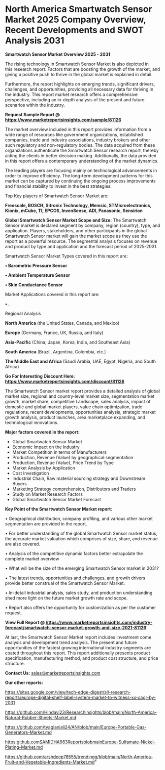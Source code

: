 # North America Smartwatch Sensor Market 2025 Company Overview, Recent Developments and SWOT Analysis 2031

<Strong> Smartwatch Sensor Market Overview 2025 - 2031</strong>

The rising technology in Smartwatch Sensor Market is also depicted in this research report. Factors that are boosting the growth of the market, and giving a positive push to thrive in the global market is explained in detail.

Furthermore, the report highlights on emerging trends, significant drivers, challenges, and opportunities, providing all necessary data for thriving in the industry. This report market research offers a comprehensive perspective, including an in-depth analysis of the present and future scenarios within the industry.

<strong>Request Sample Report @ <a href=https://www.marketreportsinsights.com/sample/81126>https://www.marketreportsinsights.com/sample/81126</a></strong>

The market overview included in this report provides information from a wide range of resources like government organizations, established companies, trade and industry associations, industry brokers and other such regulatory and non-regulatory bodies. The data acquired from these organizations authenticate the Smartwatch Sensor research report, thereby aiding the clients in better decision making. Additionally, the data provided in this report offers a contemporary understanding of the market dynamics.

The leading players are focusing mainly on technological advancements in order to improve efficiency. The long-term development patterns for this market can be captured by continuing the ongoing process improvements and financial stability to invest in the best strategies.

Top Key players of Smartwatch Sensor Market are:

<strong>Freescale, BOSCH, Sitronix Technology, Memsic, STMicroelectronics, Kionix, mCube, TI, EPCOS, InvenSense, ADI, Panasonic, Sensirion</strong>

<strong><b>Global Smartwatch Sensor Market Scope and Size:</b></strong>
The Smartwatch Sensor market is declared segment by company, region (country), type, and application. Players, stakeholders, and other participants in the global Smartwatch Sensor market will gain the market scope as they use the report as a powerful resource. The segmental analysis focuses on revenue and product by type and application and the forecast period of 2025-2031.

Smartwatch Sensor Market Types covered in this report are:

<strong>• Barometric Pressure Sensor

• Ambient Temperature Sensor

• Skin Conductance Sensor</strong>

Market Applications covered in this report are:

<strong>• .</strong> 

Regional Analysis

<strong>North America</strong> (the United States, Canada, and Mexico)

<strong>Europe</strong> (Germany, France, UK, Russia, and Italy)

<strong>Asia-Pacific</strong> (China, Japan, Korea, India, and Southeast Asia)

<strong>South America</strong> (Brazil, Argentina, Colombia, etc.)

<strong>The Middle East and Africa</strong> (Saudi Arabia, UAE, Egypt, Nigeria, and South Africa)

<strong>Go For Interesting Discount Here: <a href=https://www.marketreportsinsights.com/discount/81126>https://www.marketreportsinsights.com/discount/81126</a></strong>

The Smartwatch Sensor market report provides a detailed analysis of global market size, regional and country-level market size, segmentation market growth, market share, competitive Landscape, sales analysis, impact of domestic and global market players, value chain optimization, trade regulations, recent developments, opportunities analysis, strategic market growth analysis, product launches, area marketplace expanding, and technological innovations.

<strong><b>Major factors covered in the report:</b></strong>
<ul>
  <li>Global Smartwatch Sensor Market </li>
  <li>Economic Impact on the Industry</li>
  <li>Market Competition in terms of Manufacturers</li>
  <li>Production, Revenue (Value) by geographical segmentation</li>
  <li>Production, Revenue (Value), Price Trend by Type</li>
  <li>Market Analysis by Application</li>
  <li>Cost Investigation</li>
  <li>Industrial Chain, Raw material sourcing strategy and Downstream Buyers</li>
  <li>Marketing Strategy comprehension, Distributors and Traders</li>
  <li>Study on Market Research Factors</li>
  <li>Global Smartwatch Sensor Market Forecast</li>
</ul>

<strong><b>Key Point of the Smartwatch Sensor Market report:</b></strong>

• Geographical distribution, company profiling, and various other market segmentation are provided in the report.

• For better understanding of the global Smartwatch Sensor market status, the accurate market valuation which comprises of size, share, and revenue are also covered.

• Analysis of the competitive dynamic factors better extrapolate the complete market overview

• What will be the size of the emerging Smartwatch Sensor market in 2031?

• The latest trends, opportunities and challenges, and growth drivers provide better construal of the Smartwatch Sensor Market.

• In-detail industrial analysis, sales study, and production understanding shed more light on the future market growth rate and scope.

• Report also offers the opportunity for customization as per the customer request.

<strong><b>View Full Report @ <a href=https://www.marketreportsinsights.com/industry-forecast/smartwatch-sensor-market-growth-and-size-2021-81126>https://www.marketreportsinsights.com/industry-forecast/smartwatch-sensor-market-growth-and-size-2021-81126</a></b></strong>


At last, the Smartwatch Sensor Market report includes investment come analysis and development trend analysis. The present and future opportunities of the fastest growing international industry segments are coated throughout this report. This report additionally presents product specification, manufacturing method, and product cost structure, and price structure.

<strong>Contact Us:</strong>
sales@marketreportsinsights.com

<strong>Our other reports:</strong>

<a href=https://sites.google.com/view/tech-edge-digest/all-research-reports/europe-digital-shelf-label-system-market-to-witness-xx-cagr-by-2031>https://sites.google.com/view/tech-edge-digest/all-research-reports/europe-digital-shelf-label-system-market-to-witness-xx-cagr-by-2031</a>

<a href=https://github.com/Hindavi23/Researchinsights/blob/main/North-America-Natural-Rubber-Sheets-Market.md>https://github.com/Hindavi23/Researchinsights/blob/main/North-America-Natural-Rubber-Sheets-Market.md</a>

<a href=https://github.com/tyagianjali24/AN/blob/main/Europe-Portable-Gas-Generators-Market.md>https://github.com/tyagianjali24/AN/blob/main/Europe-Portable-Gas-Generators-Market.md</a>

<a href=https:github.comSAMIDHA963ReportsblobmainEurope-Sulfamate-Nickel-Plating-Market.md>https:github.comSAMIDHA963ReportsblobmainEurope-Sulfamate-Nickel-Plating-Market.md</a>

<a href=https://github.com/arshdeep76555/trendingg/blob/main/North-America-Fruit-and-Vegetable-Ingredients-Market.md>https://github.com/arshdeep76555/trendingg/blob/main/North-America-Fruit-and-Vegetable-Ingredients-Market.md</a>"
